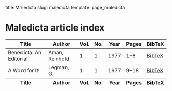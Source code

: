 title: Maledicta
slug: maledicta
template: page_maledicta

# Maledicta article index

<table id="maledictaIndex" class="table table-striped table-bordered table-sm" cellspacing="0" width="100%">
  <thead>
    <tr>
      <th class="th-sm">Title
      </th>
      <th class="th-sm">Author
      </th>
      <th class="th-sm">Vol.
      </th>
      <th class="th-sm">No.
      </th>
      <th class="th-sm">Year
      </th>
      <th class="th-sm">Pages
      </th>
      <th class="th-sm">BibTeX
      </th>
    </tr>
  </thead>
  <tbody>
<tr>
<td>Benedicta: An Editorial</td>
<td>Aman, Reinhold</td>
<td>1</td>
<td>1</td>
<td>1977</td>
<td>1–8</td>
<td><a target='_blank' href='data:text/plain;charset=UTF-8;base64,QGFydGljbGV7YW1hbjE5NzdiZW5lZGljdGE6MSwKICB0aXRsZSA9IHtCZW5lZGljdGE6IEFuIEVkaXRvcmlhbH0sCiAgYXV0aG9yID0ge0FtYW4sIFJlaW5ob2xkfSwKICBqb3VybmFsID0ge01hbGVkaWN0YTogVGhlIEludGVybmF0aW9uYWwgSm91cm5hbCBvZiBWZXJiYWwgQWdncmVzc2lvbn0sCiAgdm9sdW1lID0gMSwKICBudW1iZXIgPSB7MX0sCiAgeWVhciA9IHsxOTc3fSwKICBwYWdlcyA9IHsxLS04fSwKICBpc3NuID0gezAzNjMtMzY1OX0sCn0K'>BibTeX</a></td>
</tr>
<tr>
<td>A Word for It!</td>
<td>Legman, G.</td>
<td>1</td>
<td>1</td>
<td>1977</td>
<td>9–18</td>
<td><a target='_blank' href='data:text/plain;charset=UTF-8;base64,QGFydGljbGV7bGVnbWFuMTk3N2E6OSwKICB0aXRsZSA9IHtBIFdvcmQgZm9yIEl0IX0sCiAgYXV0aG9yID0ge0xlZ21hbiwgRy59LAogIGpvdXJuYWwgPSB7TWFsZWRpY3RhOiBUaGUgSW50ZXJuYXRpb25hbCBKb3VybmFsIG9mIFZlcmJhbCBBZ2dyZXNzaW9ufSwKICB2b2x1bWUgPSAxLAogIG51bWJlciA9IHsxfSwKICB5ZWFyID0gezE5Nzd9LAogIHBhZ2VzID0gezktLTE4fSwKICBpc3NuID0gezAzNjMtMzY1OX0sCn0K'>BibTeX</a></td>
</tr>
  </tbody>
  <tfoot>
    <tr>
      <th>Title
      </th>
      <th>Author
      </th>
      <th>Vol.
      </th>
      <th>No.
      </th>
      <th>Year
      </th>
      <th>Pages
      </th>
      <th>BibTeX
      </th>
    </tr>
  </tfoot>
</table>

